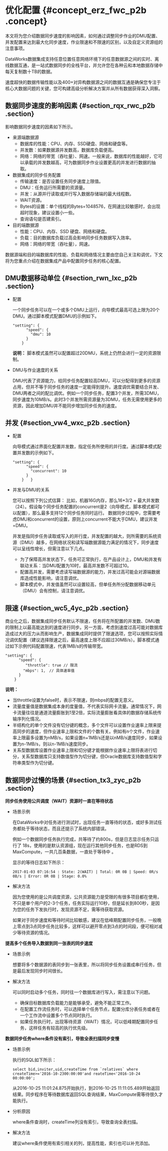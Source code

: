 # 优化配置 {#concept_erz_fwc_p2b .concept}

本文将为您介绍数据同步速度的影响因素，如何通过调整同步作业的DMU配置、并发配置来达到最大化同步速度，作业限速和不限速的区别，以及自定义资源组的注意事项。

DataWorks数据集成支持任意位置任意网络环境下的任意数据源之间的实时、离线数据互通，是一站式数据同步的全栈平台，并允许您在各种云和本地数据存储中每天复制数十TB的数据。

速度超快的数据传输性能以及400+对异构数据源之间的数据互通是确保您专注于核心大数据问题的关键，您可构建高级分析解决方案并从所有数据获得深入洞察。

## 数据同步速度的影响因素 {#section_rqx_rwc_p2b .section}

影响数据同步速度的因素如下所示。

-   来源端数据源
    -   数据库的性能：CPU、内存、SSD硬盘、网络和硬盘等。
    -   并发数：如果数据源并发数高，数据库负载便高。
    -   网络：网络的带宽（吞吐量）、网速。一般来说，数据库的性能越好，它可以承载的并发数越高，可为数据同步作业设置更高的并发进行数据的抽取。
-   数据集成的同步任务配置
    -   传输速度：是否设置任务同步速度上限值。
    -   DMU：任务运行所需要的资源量。
    -   并发：从源并行读取或并行写入数据存储端的最大线程数。
    -   WAIT资源。
    -   Bytes的设置：单个线程的Bytes=1048576，在网速比较敏感时，会出现超时现象，建议设置小一些。
    -   查询语句是否建索引。
-   目的端数据源
    -   性能：CPU、内存、SSD 硬盘、网络和硬盘。
    -   负载：目的数据库负载过高会影响同步任务数据写入效率。
    -   网络：网络的带宽（吞吐量），网速。

数据源端和目的端数据库的性能、负载和网络情况主要由您自己关注和调优，下文将为您重点介绍在数据集成产品中配置同步任务的核心配置。

## DMU数据移动单位 {#section_rwn_lxc_p2b .section}

-   配置

    一个同步任务可以在一个或多个DMU上运行，向导模式最高可选上限为20个DMU。通过脚本模式配置DMU的示例如下。

    ```
    "setting": {
          "speed": {
            "dmu": 10
          }
        }
    
    ```

    **说明：** 脚本模式虽然可以配置超过20DMU，系统上仍然会进行一定的资源限制。

-   DMU与作业速度的关系

    DMU代表了资源能力，给同步任务配置较高DMU，可以分配得到更多的资源占用，但并不等于同步任务的速度一定能得到提升。速度调优需要结合并发、DMU两者之间的配比调优。例如一个同步任务，配置3个并发，所需3DMU，同步速度为10MB/s。此时3个并发所需资源量为3DMU，任务无需使用更多的资源，因此增加DMU并不能同步增加同步任务的速度。


## 并发 {#section_vw4_wxc_p2b .section}

-   配置

    向导模式通过界面化配置并发数，指定任务所使用的并行度。通过脚本模式配置并发数的示例如下。

    ```
    "setting": {
          "speed": {
            "concurrent": 10
          }
        }   }
    ```

-   并发与DMU的关系

    您可以按照下列公式估算： 比如，机器16G内存，那么16\*3/2 = 最大并发数（24）。假设每个同步任务配置的concurrent是2（向导模式，脚本模式都可以配置），那么最多支持12个同步任务同时运行。 数据同步过程中，您需要考虑DMU和concurrent的设置，原则上concurrent不能大于DMU，建议并发=DMU。

    并发是指同步任务读取或写入的并行度，并发配置的越大，则所需要的系统资源（DMU）越多，在网络状况和读写端数据源能力满足的情况下，同步速度可以呈线性增长，但需注意以下几点。

    -   为了保障高并发状态下，任务可正常执行，在产品设计上，DMU和并发有联动关系：当DMU配置为10时，最高并发数不可超过10。
    -   配置高并发，需要考虑读写端数据源的能力，并发过高可能会对源端数据库造成性能影响，请注意调优。
    -   脚本模式中，并发值虽然可以设置较高，但单任务所分配数据移动单元（DMU）会有控制，请注意调优。

## 限速 {#section_wc5_4yc_p2b .section}

商业化之后，数据集成同步任务默认不限速，任务将在所配置的并发数、DMU数的限制上以最高能达到的速度进行同步。另一方面，考虑到速度过高可能对数据库造成过大的压力从而影响生产，数据集成同时提供了限速选项，您可以按照实际情况调优配置（建议选择限速之后，最高速度上限不应超过30MB/s）。脚本模式通过如下示例代码配置限速，代表1MB/s的传输带宽。

```
"setting": {
      "speed": {
         "throttle": true // 限流
        "mbps": 1,　// 具体速率值
      }
    }
```

**说明：** 

-   当throttle设置为false时，表示不限速，则mbps的配置无意义。
-   流量度量值是数据集成本身的度量值，不代表实际网卡流量。通常情况下，网卡流量往往是通道流量膨胀到1至2倍，实际流量膨胀看具体的数据存储系统传输序列化情况。
-   半结构化的单个文件没有切分键的概念，多个文件可以设置作业速率上限来提高同步的速度，但作业速率上限和文件的个数有关。例如有n个文件，作业速率上限最多设置为nMB/s，如果设置n+1MB/s还是以nMB/s速度同步，如果设置为n-1MB/s，则以n-1MB/s速度同步。
-   关系型数据库设置作业速率上限和切分键才能根据作业速率上限将表进行切分，关系型数据库只支持数值型作为切分键，但Oracle数据库支持数值型和字符串类型作为切分键。

## 数据同步过慢的场景 {#section_tx3_zyc_p2b .section}

**同步任务使用公共调度（WAIT）资源时一直在等待状态**

-   场景示例

    在DataWorks中对任务进行测试时，出现任务一直等待的状态，或好多测试任务都处于等待状态，而且还提示了系统内部错误。

    例如一个数据同步任务执行完成，共等待了约800s，但是日志显示任务只运行了 18s，使用的是默认资源组，现在运行其他同步任务，也是RDS到MaxCompute，一共几百条数据，一直处于等待中 。

    显示的等待日志如下所示：

    ```
    2017-01-03 07:16:54 : State: 2(WAIT) | Total: 0R 0B | Speed: 0R/s 0B/s | Error: 0R 0B | Stage: 0.0%
    ```

-   解决方法

    因为您使用的是公共调度资源，公共资源能力是受限的有很多项目都在使用，不只是单个用户的2-3个任务，任务实际运行10秒，但是延长到800秒，是因为您的任务下发执行时，发现资源不足，需等待获取资源。

    如果对于同步速度和等待时间比较敏感，建议在低峰期配置同步任务，一般晚上零点到3点同步任务比较多，这样可以避开零点到3点的时间段，便可相对减少等待资源的情况。


**提高多个任务导入数据到同一张表的同步速度**

-   场景示例

    想要将多个数据源的表同步到一张表里，所以将同步任务设置成串行任务，但是最后发现同步时间很长。

-   解决方法

    可以同时启动多个任务，同时往一个数据库进行写入，需注意以下问题。

    -   确保目标数据库负载能力是能够承受，避免不能正常工作。
    -   在配置工作流任务时，可以选择单个任务节点，配置分库分表任务或者在一个工作流中设置多个节点同时执行。
    -   如果任务执行时，出现等待资源（WAIT）情况，可以低峰期配置同步任务，这样任务有较高的执行优先级。

**数据同步任务where条件没有索引，导致全表扫描同步变慢**

-   场景示例

    执行的SQL如下所示：

    ```
    select bid,inviter,uid,createTime from `relatives` where createTime>='2016-10-2300:00:00'and reateTime<'2016-10-24 00:00:00';
    ```

    从2016-10-25 11:01:24.875开始执行，到2016-10-25 11:11:05.489开始返回结果。同步程序在等待数据库返回SQL查询结果，MaxCompute需等待很久才能执行。

-   分析原因

    where条件查询时，createTime列没有索引，导致查询全表扫描。

-   解决方法

    建议where条件使用有索引相关的列，提高性能，索引也可以补充添加。


